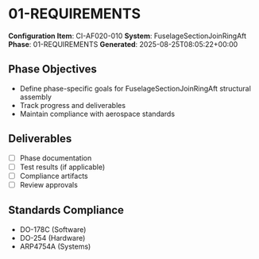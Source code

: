 # 01-REQUIREMENTS

**Configuration Item**: CI-AF020-010
**System**: FuselageSectionJoinRingAft
**Phase**: 01-REQUIREMENTS
**Generated**: 2025-08-25T08:05:22+00:00

## Phase Objectives
- Define phase-specific goals for FuselageSectionJoinRingAft structural assembly
- Track progress and deliverables
- Maintain compliance with aerospace standards

## Deliverables
- [ ] Phase documentation
- [ ] Test results (if applicable)
- [ ] Compliance artifacts
- [ ] Review approvals

## Standards Compliance
- DO-178C (Software)
- DO-254 (Hardware)
- ARP4754A (Systems)

